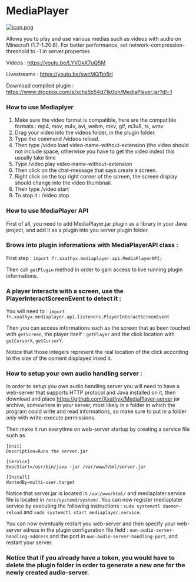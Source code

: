 # MediaPlayer

[![icon.png](https://i.postimg.cc/gj8Pj7mb/icon.png)](https://postimg.cc/tnqcm2sB)

Allows you to play and use various medias such as videos with audio on Minecraft (1.7-1.20.6).
For better performance, set network-compression-threshold to -1 in server.properties

Videos : https://youtu.be/LYVOkX7uQ5M

Livestreams : https://youtu.be/swcMQTto5rI


Download compiled plugin : https://www.dropbox.com/s/xchs5b54d71k0oh/MediaPlayer.jar?dl=1

### How to use Mediaplyer

1. Make sure the video format is compatible, here are the compatible formats : mp4, mov, m4v, avi, webm, mkv, gif, m3u8, ts, wmv
2. Drag your video into the videos folder, in the plugin folder.
3. Type the command /videos reload.
4. Then type /video load video-name-without-extension (the video should not include space, otherwise you have to get the video index) this usually take time
5. Type /video play video-name-without-extension
6. Then click on the chat-message that says create a screen.
7. Right click on the top right corner of the screen, the screen display should change into the video thumbnail.
8. Then type /video start
9. To stop it : /video stop

### How to use MediaPlayer API

First of all, you need to add MediaPlayer.jar plugin as a library in your Java project, and add it as a plugin
into you server plugin folder.

### Brows into plugin informations with MediaPlayerAPI class :

First step : ```import fr.xxathyx.mediaplayer.api.MediaPlayerAPI;```

Then call ```getPlugin``` method in order to gain access to live running plugin informations.

### A player interacts with a screen, use the PlayerInteractScreenEvent to detect it :

You will need to : ```import fr.xxathyx.mediaplayer.api.listeners.PlayerInteractScreenEvent```

Then you can access informations such as the screen that as been touched with ```getScreen```,
the player itself : ```getPlayer``` and the click location with ```getCursorX```, ```getCursorY```.

Notice that those integers represent the real location of the click according to the size of the content displayed insed it.


### How to setup your own audio handling server :

In order to setup you own audio handling server you will need to have a web-server that supports HTTP protocol and Java installed on it,
then download and place https://github.com/Xxathyx/MediaPlayer-server jar archive, somewhere in your server, most likely in a folder
in which the program could write and read informations, so make sure to put in a folder only with write-execute permissions.

Then make it run everytime on web-server startup by creating a service file such as

```
[Unit]
Description=Runs the server.jar

[Service]
ExecStart=/usr/bin/java -jar /var/www/html/server.jar

[Install]
WantedBy=multi-user.target
```
Notice that server.jar is located in ```/var/www/html/``` and mediaplater.service file is located in ```/etc/systemd/system/```. You can now
register mediaplater service by executing the following instructions : ```sudo systemctl daemon-reload``` and ```sudo systemctl start mediaplayer.service```.

You can now eventually restart you web-server and then specify your web-server adress in the plugin configuration file field : ```own-audio-server-handling-address```
and the port in ```own-audio-server-handling-port```, and restart your server.

### Notice that if you already have a token, you would have to delete the plugin folder in order to generate a new one for the newly created audio-server.
